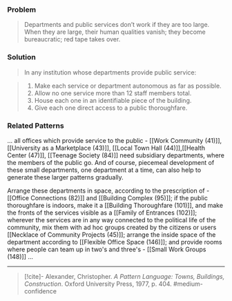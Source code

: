 ### Problem
>Departments and public services don’t work if they are too large. When they are large, their human qualities vanish; they become bureaucratic; red tape takes over.

### Solution
>In any institution whose departments provide public service:

>1. Make each service or department autonomous as far as possible.
>2. Allow no one service more than 12 staff members total.
>3. House each one in an identifiable piece of the building.
>4. Give each one direct access to a public thoroughfare.

### Related Patterns
... all offices which provide service to the public - [[Work Community (41)]], [[University as a Marketplace (43)]], [[Local Town Hall (44)]],[[Health Center (47)]], [[Teenage Society (84)]] need subsidiary departments, where the members of the public go. And of course, piecemeal development of these small departments, one department at a time, can also help to generate these larger patterns gradually.

Arrange these departments in space, according to the prescription of - [[Office Connections (82)]] and [[Building Complex (95)]]; if the public thoroughfare is indoors, make it a [[Building Thoroughfare (101)]], and make the fronts of the services visible as a [[Family of Entrances (102)]]; wherever the services are in any way connected to the political life of the community, mix them with ad hoc groups created by the citizens or users [[Necklace of Community Projects (45)]]; arrange the inside space of the department according to [[Flexible Office Space (146)]]; and provide rooms where people can team up in two's and three's - [[Small Work Groups (148)]] ...

---

> [!cite]- Alexander, Christopher. _A Pattern Language: Towns, Buildings, Construction_. Oxford University Press, 1977, p. 404.
> #medium-confidence 
